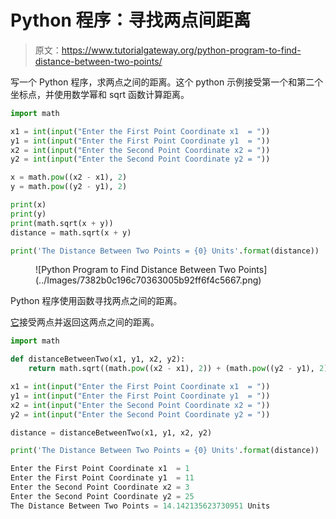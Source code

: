 # Python 程序：寻找两点间距离

> 原文：<https://www.tutorialgateway.org/python-program-to-find-distance-between-two-points/>

写一个 Python 程序，求两点之间的距离。这个 python 示例接受第一个和第二个坐标点，并使用数学幂和 sqrt 函数计算距离。

```py
import math

x1 = int(input("Enter the First Point Coordinate x1  = "))
y1 = int(input("Enter the First Point Coordinate y1  = "))
x2 = int(input("Enter the Second Point Coordinate x2 = "))
y2 = int(input("Enter the Second Point Coordinate y2 = "))

x = math.pow((x2 - x1), 2)
y = math.pow((y2 - y1), 2)

print(x)
print(y)
print(math.sqrt(x + y))
distance = math.sqrt(x + y)

print('The Distance Between Two Points = {0} Units'.format(distance))
```

<figure class="wp-block-image size-large">![Python Program to Find Distance Between Two Points](../Images/7382b0c196c70363005b92ff6f4c5667.png)</figure>

Python 程序使用函数寻找两点之间的距离。

[它](https://www.tutorialgateway.org/python-programming-examples/)接受两点并返回这两点之间的距离。

```py
import math

def distanceBetweenTwo(x1, y1, x2, y2):
    return math.sqrt((math.pow((x2 - x1), 2)) + (math.pow((y2 - y1), 2)))

x1 = int(input("Enter the First Point Coordinate x1  = "))
y1 = int(input("Enter the First Point Coordinate y1  = "))
x2 = int(input("Enter the Second Point Coordinate x2 = "))
y2 = int(input("Enter the Second Point Coordinate y2 = "))

distance = distanceBetweenTwo(x1, y1, x2, y2)

print('The Distance Between Two Points = {0} Units'.format(distance))
```

```py
Enter the First Point Coordinate x1  = 1
Enter the First Point Coordinate y1  = 11
Enter the Second Point Coordinate x2 = 3
Enter the Second Point Coordinate y2 = 25
The Distance Between Two Points = 14.142135623730951 Units
```
